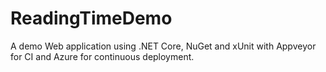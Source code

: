 # ReadingTimeDemo
A demo Web application using .NET Core, NuGet and xUnit with Appveyor for CI and Azure for continuous deployment.


